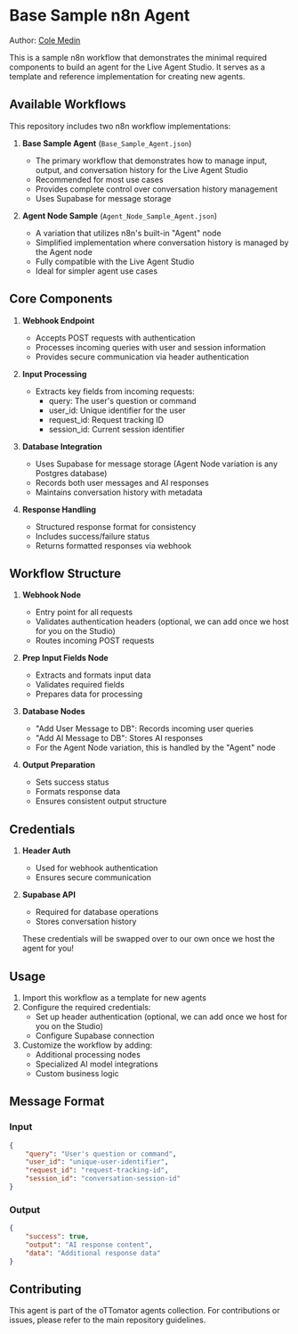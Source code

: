 # Base Sample n8n Agent

Author: [Cole Medin](https://www.youtube.com/@ColeMedin)

This is a sample n8n workflow that demonstrates the minimal required components to build an agent for the Live Agent Studio. It serves as a template and reference implementation for creating new agents.

## Available Workflows

This repository includes two n8n workflow implementations:

1. **Base Sample Agent** (`Base_Sample_Agent.json`)
   - The primary workflow that demonstrates how to manage input, output, and conversation history for the Live Agent Studio
   - Recommended for most use cases
   - Provides complete control over conversation history management
   - Uses Supabase for message storage

2. **Agent Node Sample** (`Agent_Node_Sample_Agent.json`)
   - A variation that utilizes n8n's built-in "Agent" node
   - Simplified implementation where conversation history is managed by the Agent node
   - Fully compatible with the Live Agent Studio
   - Ideal for simpler agent use cases

## Core Components

1. **Webhook Endpoint**
   - Accepts POST requests with authentication
   - Processes incoming queries with user and session information
   - Provides secure communication via header authentication

2. **Input Processing**
   - Extracts key fields from incoming requests:
     - query: The user's question or command
     - user_id: Unique identifier for the user
     - request_id: Request tracking ID
     - session_id: Current session identifier

3. **Database Integration**
   - Uses Supabase for message storage (Agent Node variation is any Postgres database)
   - Records both user messages and AI responses
   - Maintains conversation history with metadata

4. **Response Handling**
   - Structured response format for consistency
   - Includes success/failure status
   - Returns formatted responses via webhook

## Workflow Structure

1. **Webhook Node**
   - Entry point for all requests
   - Validates authentication headers (optional, we can add once we host for you on the Studio)
   - Routes incoming POST requests

2. **Prep Input Fields Node**
   - Extracts and formats input data
   - Validates required fields
   - Prepares data for processing

3. **Database Nodes**
   - "Add User Message to DB": Records incoming user queries
   - "Add AI Message to DB": Stores AI responses
   - For the Agent Node variation, this is handled by the "Agent" node

4. **Output Preparation**
   - Sets success status
   - Formats response data
   - Ensures consistent output structure

## Credentials

1. **Header Auth**
   - Used for webhook authentication
   - Ensures secure communication

2. **Supabase API**
   - Required for database operations
   - Stores conversation history

   These credentials will be swapped over to our own once we host the agent for you!

## Usage

1. Import this workflow as a template for new agents
2. Configure the required credentials:
   - Set up header authentication (optional, we can add once we host for you on the Studio)
   - Configure Supabase connection
3. Customize the workflow by adding:
   - Additional processing nodes
   - Specialized AI model integrations
   - Custom business logic

## Message Format

### Input
```json
{
    "query": "User's question or command",
    "user_id": "unique-user-identifier",
    "request_id": "request-tracking-id",
    "session_id": "conversation-session-id"
}
```

### Output
```json
{
    "success": true,
    "output": "AI response content",
    "data": "Additional response data"
}
```

## Contributing

This agent is part of the oTTomator agents collection. For contributions or issues, please refer to the main repository guidelines.

